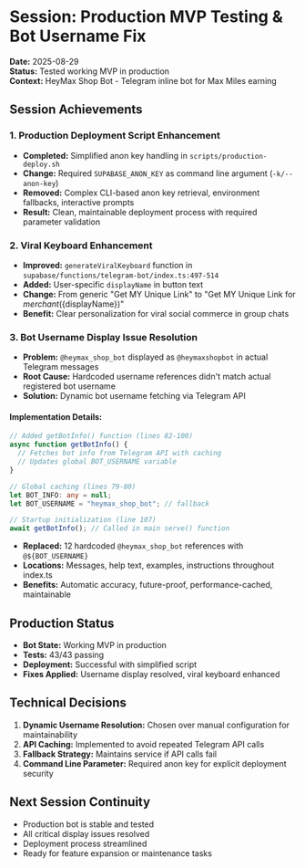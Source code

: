 # Session: Production MVP Testing & Bot Username Fix

**Date:** 2025-08-29\
**Status:** Tested working MVP in production\
**Context:** HeyMax Shop Bot - Telegram inline bot for Max Miles earning

## Session Achievements

### 1. Production Deployment Script Enhancement

- **Completed:** Simplified anon key handling in `scripts/production-deploy.sh`
- **Change:** Required `SUPABASE_ANON_KEY` as command line argument
  (`-k/--anon-key`)
- **Removed:** Complex CLI-based anon key retrieval, environment fallbacks,
  interactive prompts
- **Result:** Clean, maintainable deployment process with required parameter
  validation

### 2. Viral Keyboard Enhancement

- **Improved:** `generateViralKeyboard` function in
  `supabase/functions/telegram-bot/index.ts:497-514`
- **Added:** User-specific `displayName` in button text
- **Change:** From generic "Get MY Unique Link" to "Get MY Unique Link for
  ${merchant} (${displayName})"
- **Benefit:** Clear personalization for viral social commerce in group chats

### 3. Bot Username Display Issue Resolution

- **Problem:** `@heymax_shop_bot` displayed as `@heymaxshopbot` in actual
  Telegram messages
- **Root Cause:** Hardcoded username references didn't match actual registered
  bot username
- **Solution:** Dynamic bot username fetching via Telegram API

#### Implementation Details:

```typescript
// Added getBotInfo() function (lines 82-100)
async function getBotInfo() {
  // Fetches bot info from Telegram API with caching
  // Updates global BOT_USERNAME variable
}

// Global caching (lines 79-80)
let BOT_INFO: any = null;
let BOT_USERNAME = "heymax_shop_bot"; // fallback

// Startup initialization (line 107)
await getBotInfo(); // Called in main serve() function
```

- **Replaced:** 12 hardcoded `@heymax_shop_bot` references with
  `@${BOT_USERNAME}`
- **Locations:** Messages, help text, examples, instructions throughout index.ts
- **Benefits:** Automatic accuracy, future-proof, performance-cached,
  maintainable

## Production Status

- **Bot State:** Working MVP in production
- **Tests:** 43/43 passing
- **Deployment:** Successful with simplified script
- **Fixes Applied:** Username display resolved, viral keyboard enhanced

## Technical Decisions

1. **Dynamic Username Resolution:** Chosen over manual configuration for
   maintainability
2. **API Caching:** Implemented to avoid repeated Telegram API calls
3. **Fallback Strategy:** Maintains service if API calls fail
4. **Command Line Parameter:** Required anon key for explicit deployment
   security

## Next Session Continuity

- Production bot is stable and tested
- All critical display issues resolved
- Deployment process streamlined
- Ready for feature expansion or maintenance tasks
